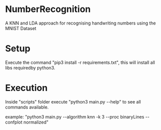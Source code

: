 # NumberRecognition
A KNN and LDA approach for recognising handwriting numbers using the MNIST Dataset

# Setup

Execute the command "pip3 install -r requirements.txt", this will install all libs requiredby python3.

# Execution

Inside "scripts" folder execute "python3 main.py --help" to see all commands available.

example: "python3 main.py --algorithm knn -k 3 --proc binaryLines --confplot normalized"

